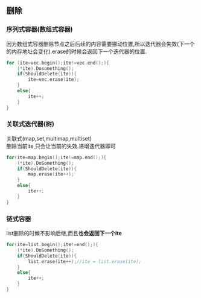 ## 删除
### 序列式容器(数组式容器)
因为数组式容器删除节点之后后续的内容需要挪动位置,所以迭代器会失效(下一个的内存地址会变化).erase的时候会返回下一个迭代器的位置.
```cpp
for (ite=vec.begin();ite!=vec.end();){
    (*ite).Dosomething();
    if(ShouldDelete(ite)){
        ite=vec.erase(ite);
    }
    else{
        ite++;
    }
}
```
### 关联式迭代器(树)
关联式(map,set,multimap,multiset)  
删除当前ite,只会让当前的失效.递增迭代器即可
```cpp
for(ite=map.begin();ite!=map.end();){
    (*ite).DoSomething();
    if(ShouldDelete(ite)){
        map.erase(ite++);
    }
    else{
        ite++;
    }
}
```

### 链式容器
list删除的时候不影响后继,而且**也会返回下一个ite**
```cpp
for(ite=list.begin();ite!=end();){
    (*ite).DoSomething();
    if(ShouldDelete(ite)){
        list.erase(ite++);//ite = list.erase(ite);
    }
    else{
        ite++;
    }
}
```